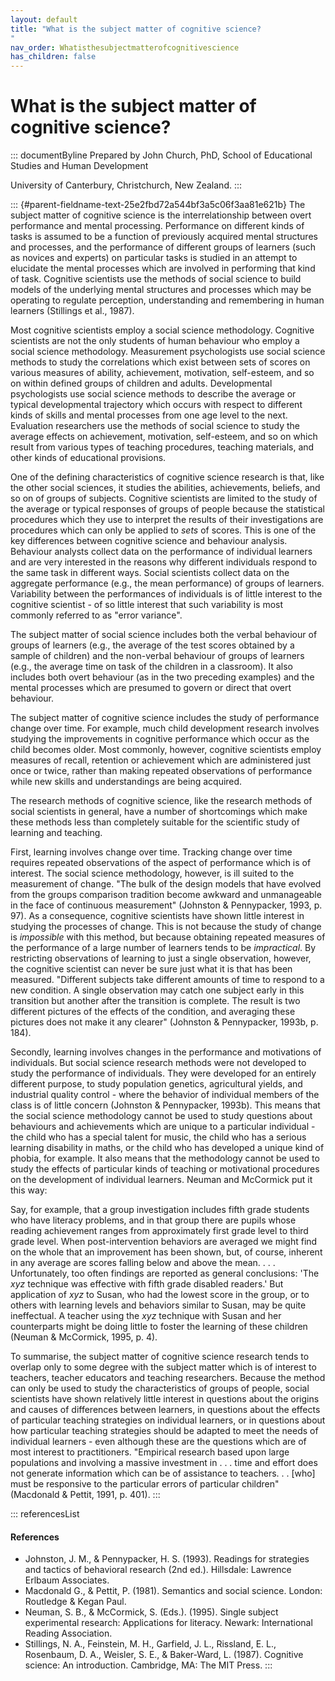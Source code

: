 ```yaml
---
layout: default
title: "What is the subject matter of cognitive science? 
"
nav_order: Whatisthesubjectmatterofcognitivescience
has_children: false
---
```

# What is the subject matter of cognitive science? 


::: documentByline
Prepared by John Church, PhD, School of Educational Studies and Human
Development

University of Canterbury, Christchurch, New Zealand.
:::

::: {#parent-fieldname-text-25e2fbd72a544bf3a5c06f3aa81e621b}
The subject matter of cognitive science is the interrelationship between
overt performance and mental processing. Performance on different kinds
of tasks is assumed to be a function of previously acquired mental
structures and processes, and the performance of different groups of
learners (such as novices and experts) on particular tasks is studied in
an attempt to elucidate the mental processes which are involved in
performing that kind of task. Cognitive scientists use the methods of
social science to build models of the underlying mental structures and
processes which may be operating to regulate perception, understanding
and remembering in human learners (Stillings et al., 1987).

Most cognitive scientists employ a social science methodology. Cognitive
scientists are not the only students of human behaviour who employ a
social science methodology. Measurement psychologists use social science
methods to study the correlations which exist between sets of scores on
various measures of ability, achievement, motivation, self-esteem, and
so on within defined groups of children and adults. Developmental
psychologists use social science methods to describe the average or
typical developmental trajectory which occurs with respect to different
kinds of skills and mental processes from one age level to the next.
Evaluation researchers use the methods of social science to study the
average effects on achievement, motivation, self-esteem, and so on which
result from various types of teaching procedures, teaching materials,
and other kinds of educational provisions.

One of the defining characteristics of cognitive science research is
that, like the other social sciences, it studies the abilities,
achievements, beliefs, and so on of groups of subjects. Cognitive
scientists are limited to the study of the average or typical responses
of groups of people because the statistical procedures which they use to
interpret the results of their investigations are procedures which can
only be applied to *sets* of scores. This is one of the key differences
between cognitive science and behaviour analysis. Behaviour analysts
collect data on the performance of individual learners and are very
interested in the reasons why different individuals respond to the same
task in different ways. Social scientists collect data on the aggregate
performance (e.g., the mean performance) of groups of learners.
Variability between the performances of individuals is of little
interest to the cognitive scientist - of so little interest that such
variability is most commonly referred to as "error variance".

The subject matter of social science includes both the verbal behaviour
of groups of learners (e.g., the average of the test scores obtained by
a sample of children) and the non-verbal behaviour of groups of learners
(e.g., the average time on task of the children in a classroom). It also
includes both overt behaviour (as in the two preceding examples) and the
mental processes which are presumed to govern or direct that overt
behaviour.

The subject matter of cognitive science includes the study of
performance change over time. For example, much child development
research involves studying the improvements in cognitive performance
which occur as the child becomes older. Most commonly, however,
cognitive scientists employ measures of recall, retention or achievement
which are administered just once or twice, rather than making repeated
observations of performance while new skills and understandings are
being acquired.

The research methods of cognitive science, like the research methods of
social scientists in general, have a number of shortcomings which make
these methods less than completely suitable for the scientific study of
learning and teaching.

First, learning involves change over time. Tracking change over time
requires repeated observations of the aspect of performance which is of
interest. The social science methodology, however, is ill suited to the
measurement of change. "The bulk of the design models that have evolved
from the groups comparison tradition become awkward and unmanageable in
the face of continuous measurement" (Johnston & Pennypacker, 1993, p.
97). As a consequence, cognitive scientists have shown little interest
in studying the processes of change. This is not because the study of
change is *impossible* with this method, but because obtaining repeated
measures of the performance of a large number of learners tends to be
*impractical*. By restricting observations of learning to just a single
observation, however, the cognitive scientist can never be sure just
what it is that has been measured. "Different subjects take different
amounts of time to respond to a new condition. A single observation may
catch one subject early in this transition but another after the
transition is complete. The result is two different pictures of the
effects of the condition, and averaging these pictures does not make it
any clearer" (Johnston & Pennypacker, 1993b, p. 184).

Secondly, learning involves changes in the performance and motivations
of individuals. But social science research methods were not developed
to study the performance of individuals. They were developed for an
entirely different purpose, to study population genetics, agricultural
yields, and industrial quality control - where the behavior of
individual members of the class is of little concern (Johnston &
Pennypacker, 1993b). This means that the social science methodology
cannot be used to study questions about behaviours and achievements
which are unique to a particular individual - the child who has a
special talent for music, the child who has a serious learning
disability in maths, or the child who has developed a unique kind of
phobia, for example. It also means that the methodology cannot be used
to study the effects of particular kinds of teaching or motivational
procedures on the development of individual learners. Neuman and
McCormick put it this way:

Say, for example, that a group investigation includes fifth grade
students who have literacy problems, and in that group there are pupils
whose reading achievement ranges from approximately first grade level to
third grade level. When post-intervention behaviors are averaged we
might find on the whole that an improvement has been shown, but, of
course, inherent in any average are scores falling below and above the
mean. . . . Unfortunately, too often findings are reported as general
conclusions: \'The *xyz* technique was effective with fifth grade
disabled readers.\' But application of *xyz* to Susan, who had the
lowest score in the group, or to others with learning levels and
behaviors similar to Susan, may be quite ineffectual. A teacher using
the *xyz* technique with Susan and her counterparts might be doing
little to foster the learning of these children (Neuman & McCormick,
1995, p. 4).

To summarise, the subject matter of cognitive science research tends to
overlap only to some degree with the subject matter which is of interest
to teachers, teacher educators and teaching researchers. Because the
method can only be used to study the characteristics of groups of
people, social scientists have shown relatively little interest in
questions about the origins and causes of differences between learners,
in questions about the effects of particular teaching strategies on
individual learners, or in questions about how particular teaching
strategies should be adapted to meet the needs of individual learners -
even although these are the questions which are of most interest to
practitioners. "Empirical research based upon large populations and
involving a massive investment in . . . time and effort does not
generate information which can be of assistance to teachers. . . \[who\]
must be responsive to the particular errors of particular children"
(Macdonald & Pettit, 1991, p. 401).
:::

::: referencesList
#### References

-   Johnston, J. M., & Pennypacker, H. S. (1993). Readings for
    strategies and tactics of behavioral research (2nd ed.). Hillsdale:
    Lawrence Erlbaum Associates.
-   Macdonald G., & Pettit, P. (1981). Semantics and social science.
    London: Routledge & Kegan Paul.
-   Neuman, S. B., & McCormick, S. (Eds.). (1995). Single subject
    experimental research: Applications for literacy. Newark:
    International Reading Association.
-   Stillings, N. A., Feinstein, M. H., Garfield, J. L., Rissland, E.
    L., Rosenbaum, D. A., Weisler, S. E., & Baker-Ward, L. (1987).
    Cognitive science: An introduction. Cambridge, MA: The MIT Press.
:::
